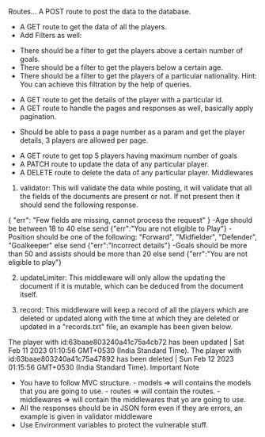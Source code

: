 Routes...
A POST route to post the data to the database.

- A GET route to get the data of all the players.
- Add Filters as well:
* There should be a filter to get the players above a certain number of goals.
* There should be a filter to get the players below a certain age.
* There should be a filter to get the players of a particular nationality.
Hint: You can achieve this filtration by the help of queries. 

- A GET route to get the details of the player with a particular id. 
- A GET route to handle the pages and responses as well, basically apply pagination.
 * Should be able to pass a page number as a param and get the player details, 3 players are allowed per page.
- A GET route to get top 5 players having maximum number of goals 
- A PATCH route to update the data of any particular player.
- A DELETE route to delete the data of any particular player.
Middlewares
1. validator: This will validate the data while posting, it will validate that all the fields of the documents are present or not. If not present then it should send the following response.

{
"err": "Few fields are missing, cannot process the request"
}
-Age should be between 18 to 40 else send {"err":"You are not eligible to Play"}
-Position should be one of the following: "Forward", "Midfielder", "Defender", "Goalkeeper" else send {"err":"Incorrect details"}
-Goals should be more than 50 and assists should be more than 20 else send {"err":"You are not eligible to play"} 

 2. updateLimiter: This middleware will only allow the updating the document if it is mutable, which can be deduced from the document itself.

 3. record: This middleware will keep a record of all the players which are deleted or updated along with the time at which they are deleted or updated in a "records.txt" file, an example has been given below.

The player with id:63baae803240a41c75a4cb72 has been updated | Sat Feb 11 2023 01:10:56 GMT+0530 (India Standard Time).
The player with id:63baae803240a41c75a47892 has been deleted | Sun Feb 12 2023 01:15:56 GMT+0530 (India Standard Time).
Important Note
- You have to follow MVC structure.
       - models => will contains the models that you are going to use.
       - routes => will contain the routes.
       - middlewares => will contain the middlewares that yo are going to use.
- All the responses should be in JSON form even if they are errors, an example is given in validator middleware
- Use Environment variables to protect the vulnerable stuff.